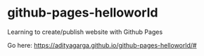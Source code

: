 # github-pages-helloworld
Learning to create/publish website with Github Pages

Go here: https://adityagarga.github.io/github-pages-helloworld/#
